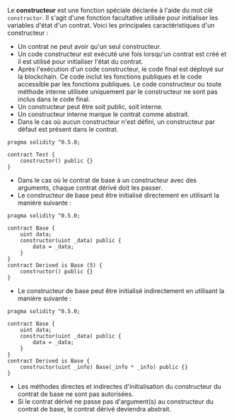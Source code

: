 Le **constructeur** est une fonction spéciale déclarée à l'aide du mot clé ```constructor```. Il s'agit d'une fonction facultative utilisée pour initialiser les variables d'état d'un contrat. Voici les principales caractéristiques d'un constructeur :

- Un contrat ne peut avoir qu'un seul constructeur.
- Un code constructeur est exécuté une fois lorsqu'un contrat est créé et il est utilisé pour initialiser l'état du contrat.
- Après l'exécution d'un code constructeur, le code final est déployé sur la blockchain. Ce code inclut les fonctions publiques et le code accessible par les fonctions publiques. Le code constructeur ou toute méthode interne utilisée uniquement par le constructeur ne sont pas inclus dans le code final.
- Un constructeur peut être soit public, soit interne.
- Un constructeur interne marque le contrat comme abstrait.
- Dans le cas où aucun constructeur n'est défini, un constructeur par défaut est présent dans le contrat.

```solidity
pragma solidity ^0.5.0;

contract Test {
    constructor() public {}
}
```

- Dans le cas où le contrat de base à un constructeur avec des arguments, chaque contrat dérivé doit les passer.
- Le constructeur de base peut être initialisé directement en utilisant la manière suivante :

```solidity
pragma solidity ^0.5.0;

contract Base {
    uint data;
    constructor(uint _data) public {
        data = _data;   
    }
}
contract Derived is Base (5) {
    constructor() public {}
}
```

- Le constructeur de base peut être initialisé indirectement en utilisant la manière suivante :

```solidity
pragma solidity ^0.5.0;

contract Base {
    uint data;
    constructor(uint _data) public {
        data = _data;   
    }
}
contract Derived is Base {
    constructor(uint _info) Base(_info * _info) public {}
}
```

- Les méthodes directes et indirectes d'initialisation du constructeur du contrat de base ne sont pas autorisées.
- Si le contrat dérivé ne passe pas d'argument(s) au constructeur du contrat de base, le contrat dérivé deviendra abstrait.